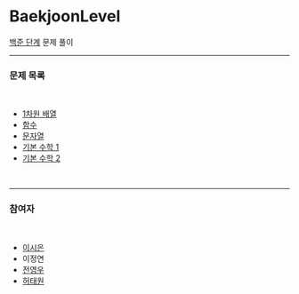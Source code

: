 # BaekjoonLevel

[백준 단계](https://www.acmicpc.net/step) 문제 풀이

---

### 문제 목록

<br>

* [1차원 배열](https://www.acmicpc.net/step/6)
* [함수](https://www.acmicpc.net/step/5)
* [문자열](https://www.acmicpc.net/step/7)
* [기본 수학 1](https://www.acmicpc.net/step/8)
* [기본 수학 2](https://www.acmicpc.net/step/10)

<br>

---

### 참여자

<br>

* [이시은](https://github.com/tldms975)
* 이정연
* [전영우](https://github.com/wowo0709)
* [허태원](https://github.com/HEOTAEWON)